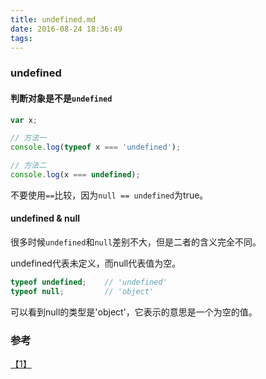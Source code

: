 ```yaml
---
title: undefined.md
date: 2016-08-24 18:36:49
tags: 
---
```

### undefined

#### 判断对象是不是`undefined`

``` javascript
var x;

// 方法一
console.log(typeof x === 'undefined');

// 方法二
console.log(x === undefined);
```
不要使用`==`比较，因为`null == undefined`为true。

#### undefined & null
很多时候`undefined`和`null`差别不大，但是二者的含义完全不同。

undefined代表未定义，而null代表值为空。
``` javascript
typeof undefined;    // 'undefined'
typeof null;         // 'object'
```
可以看到null的类型是'object'，它表示的意思是一个为空的值。

### 参考
[【1】](http://www.ruanyifeng.com/blog/2014/03/undefined-vs-null.html)
